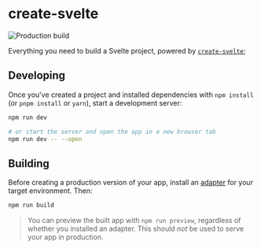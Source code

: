 # create-svelte

![Production build](https://github.com/github/docs/actions/workflows/node.js.yml/badge.svg)


Everything you need to build a Svelte project, powered by [`create-svelte`](https://github.com/sveltejs/kit/tree/master/packages/create-svelte);

## Developing

Once you've created a project and installed dependencies with `npm install` (or `pnpm install` or `yarn`), start a development server:

```bash
npm run dev

# or start the server and open the app in a new browser tab
npm run dev -- --open
```

## Building

Before creating a production version of your app, install an [adapter](https://kit.svelte.dev/docs#adapters) for your target environment. Then:

```bash
npm run build
```

> You can preview the built app with `npm run preview`, regardless of whether you installed an adapter. This should _not_ be used to serve your app in production.
